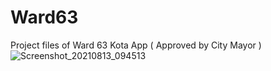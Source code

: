 # Ward63
Project files of Ward 63 Kota App ( Approved by City Mayor )
![Screenshot_20210813_094513](https://user-images.githubusercontent.com/61515852/129307354-0fe6dabd-1231-4ab3-9b4d-8ee24ae80500.jpg)
